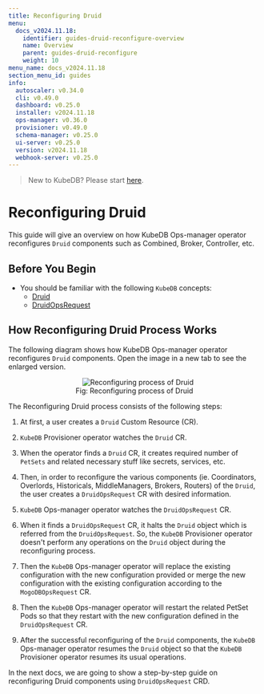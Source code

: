 ```yaml
---
title: Reconfiguring Druid
menu:
  docs_v2024.11.18:
    identifier: guides-druid-reconfigure-overview
    name: Overview
    parent: guides-druid-reconfigure
    weight: 10
menu_name: docs_v2024.11.18
section_menu_id: guides
info:
  autoscaler: v0.34.0
  cli: v0.49.0
  dashboard: v0.25.0
  installer: v2024.11.18
  ops-manager: v0.36.0
  provisioner: v0.49.0
  schema-manager: v0.25.0
  ui-server: v0.25.0
  version: v2024.11.18
  webhook-server: v0.25.0
---
```


> New to KubeDB? Please start [here](/docs/v2024.11.18/README).

# Reconfiguring Druid

This guide will give an overview on how KubeDB Ops-manager operator reconfigures `Druid` components such as Combined, Broker, Controller, etc.

## Before You Begin

- You should be familiar with the following `KubeDB` concepts:
    - [Druid](/docs/v2024.11.18/guides/kafka/concepts/kafka)
    - [DruidOpsRequest](/docs/v2024.11.18/guides/kafka/concepts/kafkaopsrequest)

## How Reconfiguring Druid Process Works

The following diagram shows how KubeDB Ops-manager operator reconfigures `Druid` components. Open the image in a new tab to see the enlarged version.

<figure align="center">
  <img alt="Reconfiguring process of Druid" src="/docs/v2024.11.18/guides/druid/reconfigure/images/reconfigure.svg">
<figcaption align="center">Fig: Reconfiguring process of Druid</figcaption>
</figure>

The Reconfiguring Druid process consists of the following steps:

1. At first, a user creates a `Druid` Custom Resource (CR).

2. `KubeDB` Provisioner  operator watches the `Druid` CR.

3. When the operator finds a `Druid` CR, it creates required number of `PetSets` and related necessary stuff like secrets, services, etc.

4. Then, in order to reconfigure the various components (ie. Coordinators, Overlords, Historicals, MiddleManagers, Brokers, Routers) of the `Druid`, the user creates a `DruidOpsRequest` CR with desired information.

5. `KubeDB` Ops-manager operator watches the `DruidOpsRequest` CR.

6. When it finds a `DruidOpsRequest` CR, it halts the `Druid` object which is referred from the `DruidOpsRequest`. So, the `KubeDB` Provisioner  operator doesn't perform any operations on the `Druid` object during the reconfiguring process.

7. Then the `KubeDB` Ops-manager operator will replace the existing configuration with the new configuration provided or merge the new configuration with the existing configuration according to the `MogoDBOpsRequest` CR.

8. Then the `KubeDB` Ops-manager operator will restart the related PetSet Pods so that they restart with the new configuration defined in the `DruidOpsRequest` CR.

9. After the successful reconfiguring of the `Druid` components, the `KubeDB` Ops-manager operator resumes the `Druid` object so that the `KubeDB` Provisioner  operator resumes its usual operations.

In the next docs, we are going to show a step-by-step guide on reconfiguring Druid components using `DruidOpsRequest` CRD.